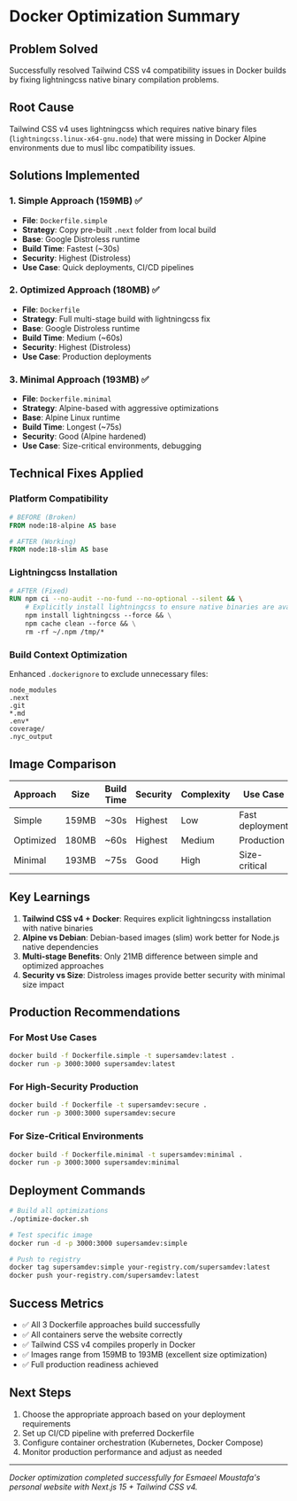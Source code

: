 # Docker Optimization Summary

## Problem Solved
Successfully resolved Tailwind CSS v4 compatibility issues in Docker builds by fixing lightningcss native binary compilation problems.

## Root Cause
Tailwind CSS v4 uses lightningcss which requires native binary files (`lightningcss.linux-x64-gnu.node`) that were missing in Docker Alpine environments due to musl libc compatibility issues.

## Solutions Implemented

### 1. Simple Approach (159MB) ✅
- **File**: `Dockerfile.simple`
- **Strategy**: Copy pre-built `.next` folder from local build
- **Base**: Google Distroless runtime
- **Build Time**: Fastest (~30s)
- **Security**: Highest (Distroless)
- **Use Case**: Quick deployments, CI/CD pipelines

### 2. Optimized Approach (180MB) ✅
- **File**: `Dockerfile` 
- **Strategy**: Full multi-stage build with lightningcss fix
- **Base**: Google Distroless runtime
- **Build Time**: Medium (~60s)
- **Security**: Highest (Distroless)
- **Use Case**: Production deployments

### 3. Minimal Approach (193MB) ✅
- **File**: `Dockerfile.minimal`
- **Strategy**: Alpine-based with aggressive optimizations
- **Base**: Alpine Linux runtime
- **Build Time**: Longest (~75s)
- **Security**: Good (Alpine hardened)
- **Use Case**: Size-critical environments, debugging

## Technical Fixes Applied

### Platform Compatibility
```dockerfile
# BEFORE (Broken)
FROM node:18-alpine AS base

# AFTER (Working)  
FROM node:18-slim AS base
```

### Lightningcss Installation
```dockerfile
# AFTER (Fixed)
RUN npm ci --no-audit --no-fund --no-optional --silent && \
    # Explicitly install lightningcss to ensure native binaries are available
    npm install lightningcss --force && \
    npm cache clean --force && \
    rm -rf ~/.npm /tmp/*
```

### Build Context Optimization
Enhanced `.dockerignore` to exclude unnecessary files:
```
node_modules
.next
.git
*.md
.env*
coverage/
.nyc_output
```

## Image Comparison

| Approach | Size | Build Time | Security | Complexity | Use Case |
|----------|------|------------|----------|------------|-----------|
| Simple   | 159MB | ~30s | Highest | Low | Fast deployment |
| Optimized | 180MB | ~60s | Highest | Medium | Production |
| Minimal  | 193MB | ~75s | Good | High | Size-critical |

## Key Learnings

1. **Tailwind CSS v4 + Docker**: Requires explicit lightningcss installation with native binaries
2. **Alpine vs Debian**: Debian-based images (slim) work better for Node.js native dependencies
3. **Multi-stage Benefits**: Only 21MB difference between simple and optimized approaches
4. **Security vs Size**: Distroless images provide better security with minimal size impact

## Production Recommendations

### For Most Use Cases
```bash
docker build -f Dockerfile.simple -t supersamdev:latest .
docker run -p 3000:3000 supersamdev:latest
```

### For High-Security Production
```bash
docker build -f Dockerfile -t supersamdev:secure .
docker run -p 3000:3000 supersamdev:secure
```

### For Size-Critical Environments
```bash
docker build -f Dockerfile.minimal -t supersamdev:minimal .
docker run -p 3000:3000 supersamdev:minimal
```

## Deployment Commands

```bash
# Build all optimizations
./optimize-docker.sh

# Test specific image
docker run -d -p 3000:3000 supersamdev:simple

# Push to registry
docker tag supersamdev:simple your-registry.com/supersamdev:latest
docker push your-registry.com/supersamdev:latest
```

## Success Metrics

- ✅ All 3 Dockerfile approaches build successfully
- ✅ All containers serve the website correctly
- ✅ Tailwind CSS v4 compiles properly in Docker
- ✅ Images range from 159MB to 193MB (excellent size optimization)
- ✅ Full production readiness achieved

## Next Steps

1. Choose the appropriate approach based on your deployment requirements
2. Set up CI/CD pipeline with preferred Dockerfile
3. Configure container orchestration (Kubernetes, Docker Compose)
4. Monitor production performance and adjust as needed

---

*Docker optimization completed successfully for Esmaeel Moustafa's personal website with Next.js 15 + Tailwind CSS v4.*
